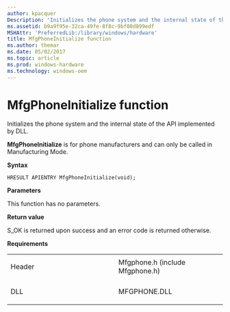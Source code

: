 ```yaml
---
author: kpacquer
Description: 'Initializes the phone system and the internal state of the API implemented by DLL.'
ms.assetid: b9a9f95e-32ca-49fe-8f8c-9bf00d899edf
MSHAttr: 'PreferredLib:/library/windows/hardware'
title: MfgPhoneInitialize function
ms.author: themar
ms.date: 05/02/2017
ms.topic: article
ms.prod: windows-hardware
ms.technology: windows-oem
---
```


# MfgPhoneInitialize function


Initializes the phone system and the internal state of the API implemented by DLL.

**MfgPhoneInitialize** is for phone manufacturers and can only be called in Manufacturing Mode.

**Syntax**

```ManagedCPlusPlus
HRESULT APIENTRY MfgPhoneInitialize(void);
```

**Parameters**

This function has no parameters.

**Return value**

S\_OK is returned upon success and an error code is returned otherwise.

**Requirements**

<table>
<colgroup>
<col width="50%" />
<col width="50%" />
</colgroup>
<tbody>
<tr class="odd">
<td align="left"><p>Header</p></td>
<td align="left">Mfgphone.h (include Mfgphone.h)</td>
</tr>
<tr class="even">
<td align="left"><p>DLL</p></td>
<td align="left">MFGPHONE.DLL</td>
</tr>
</tbody>
</table>

 

 





